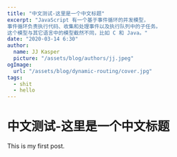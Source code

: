 ```yaml
---
title: "中文测试-这里是一个中文标题"
excerpt: "JavaScript 有一个基于事件循环的并发模型，
事件循环负责执行代码、收集和处理事件以及执行队列中的子任务。
这个模型与其它语言中的模型截然不同，比如 C 和 Java。"
date: "2020-03-14 6:30"
author:
  name: JJ Kasper
  picture: "/assets/blog/authors/jj.jpeg"
ogImage:
  url: "/assets/blog/dynamic-routing/cover.jpg"
tags:
  - shit
  - hello
---
```


# 中文测试-这里是一个中文标题

This is my first post.
